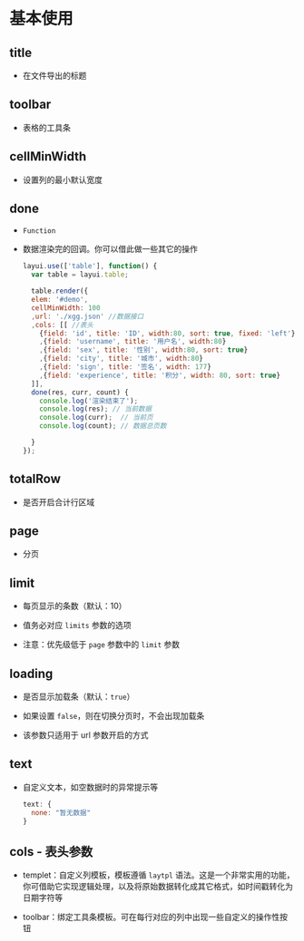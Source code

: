 # 基本使用

## title

  - 在文件导出的标题

## toolbar

  - 表格的工具条

## cellMinWidth

  - 设置列的最小默认宽度

## done

  - `Function`

  - 数据渲染完的回调。你可以借此做一些其它的操作

    ```javascript
    layui.use(['table'], function() {
      var table = layui.table;

      table.render({
      elem: '#demo',
      cellMinWidth: 100
      ,url: './xgg.json' //数据接口
      ,cols: [[ //表头
        {field: 'id', title: 'ID', width:80, sort: true, fixed: 'left'}
        ,{field: 'username', title: '用户名', width:80}
        ,{field: 'sex', title: '性别', width:80, sort: true}
        ,{field: 'city', title: '城市', width:80}
        ,{field: 'sign', title: '签名', width: 177}
        ,{field: 'experience', title: '积分', width: 80, sort: true}
      ]],
      done(res, curr, count) {
        console.log('渲染结束了');
        console.log(res); // 当前数据
        console.log(curr);  // 当前页
        console.log(count); // 数据总页数

      }
    });
    ```

## totalRow

  - 是否开启合计行区域

## page

  - 分页

## limit

  - 每页显示的条数（默认：10）

  - 值务必对应 `limits` 参数的选项

  - 注意：优先级低于 `page` 参数中的 `limit` 参数

## loading

  - 是否显示加载条（默认：`true`）

  - 如果设置 `false`，则在切换分页时，不会出现加载条

  - 该参数只适用于 url 参数开启的方式

## text

  - 自定义文本，如空数据时的异常提示等

    ```javascript
    text: {
      none: "暂无数据"
    }
    ```

## cols - 表头参数

  - templet：自定义列模板，模板遵循 `laytpl` 语法。这是一个非常实用的功能，你可借助它实现逻辑处理，以及将原始数据转化成其它格式，如时间戳转化为日期字符等

  - toolbar：绑定工具条模板。可在每行对应的列中出现一些自定义的操作性按钮
